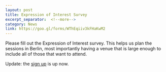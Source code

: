 ```yaml
---
layout: post
title: Expression of Interest Survey
excerpt_separator:  <!--more-->
category: News
link: https://goo.gl/forms/WThEqiiv3kFHaKwM2
---
```


Please fill out the Expression of Interest survey. This helps us plan the sessions in Berlin, most importantly having a venue that is large enough to include all of those that want to attend.

Update: the [sign up](https://goo.gl/forms/WThEqiiv3kFHaKwM2) is up now.
<!-- more -->

